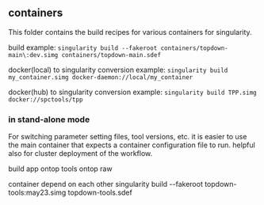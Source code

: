 ## containers
This folder contains the build recipes for various containers for singularity.
	
build example: `singularity build --fakeroot containers/topdown-main\:dev.simg containers/topdown-main.sdef`

docker(local) to singularity conversion example: 
`singularity build my_container.simg docker-daemon://local/my_container`

docker(hub) to singularity conversion example: 
`singularity build TPP.simg docker://spctools/tpp`


### in stand-alone mode 
For switching parameter setting files, tool versions, etc. it is easier to use the main container that expects a container configuration file to run. helpful also for cluster deployment of the workflow. 

build app ontop tools ontop raw


container depend on each other 
singularity build --fakeroot topdown-tools\:may23.simg topdown-tools.sdef
